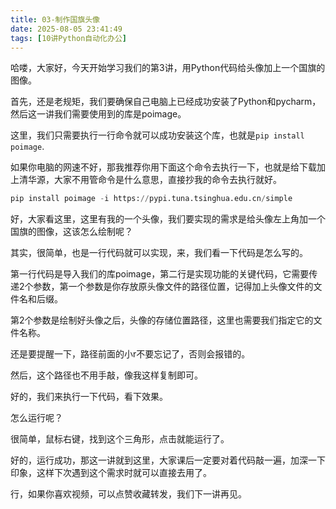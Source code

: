 ```yaml
---
title: 03-制作国旗头像
date: 2025-08-05 23:41:49
tags: [10讲Python自动化办公]
---
```

哈喽，大家好，今天开始学习我们的第3讲，用Python代码给头像加上一个国旗的图像。

首先，还是老规矩，我们要确保自己电脑上已经成功安装了Python和pycharm，然后这一讲我们需要使用到的库是poimage。

这里，我们只需要执行一行命令就可以成功安装这个库，也就是`pip install poimage`.

如果你电脑的网速不好，那我推荐你用下面这个命令去执行一下，也就是给下载加上清华源，大家不用管命令是什么意思，直接抄我的命令去执行就好。

```python
pip install poimage -i https://pypi.tuna.tsinghua.edu.cn/simple
```

好，大家看这里，这里有我的一个头像，我们要实现的需求是给头像左上角加一个国旗的图像，这该怎么绘制呢？

其实，很简单，也是一行代码就可以实现，来，我们看一下代码是怎么写的。

第一行代码是导入我们的库poimage，第二行是实现功能的关键代码，它需要传递2个参数，第一个参数是你存放原头像文件的路径位置，记得加上头像文件的文件名和后缀。

第2个参数是绘制好头像之后，头像的存储位置路径，这里也需要我们指定它的文件名称。

还是要提醒一下，路径前面的小r不要忘记了，否则会报错的。

然后，这个路径也不用手敲，像我这样复制即可。

好的，我们来执行一下代码，看下效果。

怎么运行呢？

很简单，鼠标右键，找到这个三角形，点击就能运行了。

好的，运行成功，那这一讲就到这里，大家课后一定要对着代码敲一遍，加深一下印象，这样下次遇到这个需求时就可以直接去用了。

行，如果你喜欢视频，可以点赞收藏转发，我们下一讲再见。